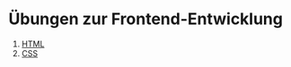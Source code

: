 # Übungen zur Frontend-Entwicklung

1. [HTML](https://github.com/leifguard/frontend-starter/tree/master/html)
2. [CSS](https://github.com/leifguard/frontend-starter/tree/master/css)
